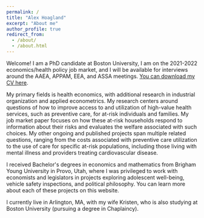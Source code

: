 ```yaml
---
permalink: /
title: "Alex Hoagland"
excerpt: "About me"
author_profile: true
redirect_from: 
  - /about/
  - /about.html
---
```


Welcome! I am a PhD candidate at Boston University, I am on the 2021-2022 economics/health policy job market, and I will be available for interviews around the AAEA, APPAM, EEA, and ASSA meetings. [You can download my CV here](http://alex-hoagland.github.io/files/HoaglandCV_current.pdf).

My primary fields is health economics, with additional research in industrial organization and applied econometrics. My research centers around questions of how to improve access to and utilization of high-value health services, such as preventive care, for at-risk individuals and families. My job market paper focuses on how these at-risk households respond to information about their risks and evaluates the welfare associated with such choices. My other ongoing and published projects span multiple related questions, ranging from the costs associated with preventive care utilization to the use of care for specific at-risk populations, including those living with mental illness and providers treating cardiovascular disease. 

I received Bachelor's degrees in economics and mathematics from Brigham Young University in Provo, Utah, where I was privileged to work with economists and legislators in projects exploring adolescent well-being, vehicle safety inspections, and political philosophy. You can learn more about each of these projects on this website.

I currently live in Arlington, MA, with my wife Kristen, who is also studying at Boston University (pursuing a degree in Chaplaincy). 
